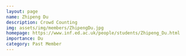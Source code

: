 ```yaml
---
layout: page
name: Zhipeng Du
description: Crowd Counting
img: assets/img/members/ZhipengDu.jpg
homepage: https://www.inf.ed.ac.uk/people/students/Zhipeng_Du.html
importance: Du
category: Past Member
---
```

